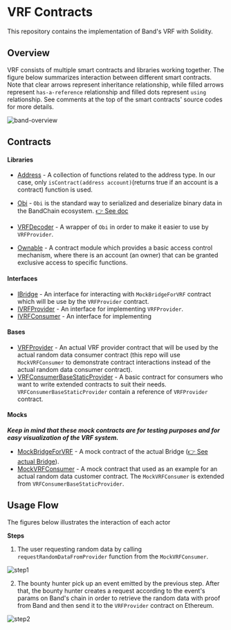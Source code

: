 # VRF Contracts

This repository contains the implementation of Band's VRF with Solidity.

## Overview

VRF consists of multiple smart contracts and libraries working together. The figure below summarizes interaction between different smart contracts. Note that clear arrows represent inheritance relationship, while filled arrows represent `has-a-reference` relationship and filled dots represent `using` relationship. See comments at the top of the smart contracts' source codes for more details.

![band-overview](https://user-images.githubusercontent.com/12705423/127653518-2b4c43bd-0834-4b5e-903d-ce71db7ccf67.png)

## Contracts

#### Libraries

- [Address](https://github.com/OpenZeppelin/openzeppelin-contracts/blob/master/contracts/utils/Address.sol) - A collection of functions related to the address type. In our case, only `isContract(address account)`(returns true if an account is a contract) function is used.

- [Obi](../obi/Obi.sol) - `Obi` is the standard way to serialized and deserialize binary data in the BandChain ecosystem. [👉 See doc](https://docs.bandchain.org/technical-specifications/obi.html)

- [VRFDecoder](./library/VRFDecoder.sol) - A wrapper of `Obi` in order to make it easier to use by `VRFProvider`.

- [Ownable](https://github.com/OpenZeppelin/openzeppelin-contracts/blob/master/contracts/access/Ownable.sol) - A contract module which provides a basic access control mechanism, where there is an account (an owner) that can be granted exclusive access to specific functions.

#### Interfaces

- [IBridge](../../interfaces/bridge/IBridge.sol) - An interface for interacting with `MockBridgeForVRF` contract which will be use by the `VRFProvider` contract.
- [IVRFProvider](../../interfaces/vrf/IVRFProvider.sol) - An interface for implementing `VRFProvider`.
- [IVRFConsumer](../../interfaces/vrf/IVRFConsumer.sol) - An interface for implementing

#### Bases

- [VRFProvider](./VRFProvider.sol) - An actual VRF provider contract that will be used by the actual random data consumer contract (this repo will use `MockVRFConsumer` to demonstrate contract interactions instead of the actual random data consumer contract).
- [VRFConsumerBaseStaticProvider](./VRFConsumerBaseStaticProvider.sol) - A basic contract for consumers who want to write extended contracts to suit their needs. `VRFConsumerBaseStaticProvider` contain a reference of `VRFProvider` contract.

#### Mocks

**_Keep in mind that these mock contracts are for testing purposes and for easy visualization of the VRF system._**

- [MockBridgeForVRF](./MockBridgeForVRF.sol) - A mock contract of the actual Bridge ([👉 See actual Bridge](../bridge/Bridge.sol)).
- [MockVRFConsumer](./MockVRFConsumer.sol) - A mock contract that used as an example for an actual random data customer contract. The `MockVRFConsumer` is extended from `VRFConsumerBaseStaticProvider`.

## Usage Flow

The figures below illustrates the interaction of each actor

**Steps**

1. The user requesting random data by calling `requestRandomDataFromProvider` function from the `MockVRFConsumer`.

![step1](https://user-images.githubusercontent.com/12705423/127733726-780b626c-b0c1-4c66-80bb-5923d3c10333.png)

2. The bounty hunter pick up an event emitted by the previous step. After that, the bounty hunter creates a request according to the event's params on Band's chain in order to retrieve the random data with proof from Band and then send it to the `VRFProvider` contract on Ethereum.

![step2](https://user-images.githubusercontent.com/12705423/127733734-5b0c79bc-4c09-43f8-9708-9d9075f3bbe6.png)
